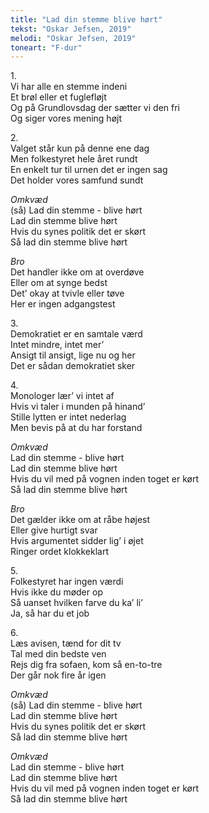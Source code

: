 ```yaml
---
title: "Lad din stemme blive hørt"
tekst: "Oskar Jefsen, 2019"
melodi: "Oskar Jefsen, 2019"
toneart: "F-dur"
---
```


1\.\
Vi har alle en stemme indeni\
Et brøl eller et fuglefløjt\
Og på Grundlovsdag der sætter vi den fri\
Og siger vores mening højt

2\.\
Valget står kun på denne ene dag\
Men folkestyret hele året rundt\
En enkelt tur til urnen det er ingen sag\
Det holder vores samfund sundt

*Omkvæd*\
(så) Lad din stemme - blive hørt\
Lad din stemme blive hørt\
Hvis du synes politik det er skørt\
Så lad din stemme blive hørt

*Bro*\
Det handler ikke om at overdøve\
Eller om at synge bedst\
Det’ okay at tvivle eller tøve\
Her er ingen adgangstest

3\.\
Demokratiet er en samtale værd\
Intet mindre, intet mer’\
Ansigt til ansigt, lige nu og her\
Det er sådan demokratiet sker

4\.\
Monologer lær’ vi intet af\
Hvis vi taler i munden på hinand’\
Stille lytten er intet nederlag\
Men bevis på at du har forstand

*Omkvæd*\
Lad din stemme - blive hørt\
Lad din stemme blive hørt\
Hvis du vil med på vognen inden toget er kørt\
Så lad din stemme blive hørt

*Bro*\
Det gælder ikke om at råbe højest\
Eller give hurtigt svar\
Hvis argumentet sidder lig’ i øjet\
Ringer ordet klokkeklart

5\.\
Folkestyret har ingen værdi\
Hvis ikke du møder op\
Så uanset hvilken farve du ka’ li’\
Ja, så har du et job

6\.\
Læs avisen, tænd for dit tv\
Tal med din bedste ven\
Rejs dig fra sofaen, kom så en-to-tre\
Der går nok fire år igen

*Omkvæd*\
(så) Lad din stemme - blive hørt\
Lad din stemme blive hørt\
Hvis du synes politik det er skørt\
Så lad din stemme blive hørt

*Omkvæd*\
Lad din stemme - blive hørt\
Lad din stemme blive hørt\
Hvis du vil med på vognen inden toget er kørt\
Så lad din stemme blive hørt
